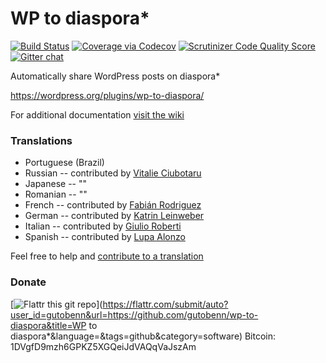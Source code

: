 WP to diaspora*
=====================
[![Build Status](https://travis-ci.org/gutobenn/wp-to-diaspora.svg?branch=master)](https://travis-ci.org/gutobenn/wp-to-diaspora)
[![Coverage via Codecov](https://codecov.io/github/gutobenn/wp-to-diaspora/coverage.svg?branch=master)](https://codecov.io/github/gutobenn/wp-to-diaspora?branch=master)
[![Scrutinizer Code Quality Score](https://scrutinizer-ci.com/g/gutobenn/wp-to-diaspora/badges/quality-score.png?b=master)](https://scrutinizer-ci.com/g/gutobenn/wp-to-diaspora)
[![Gitter chat](https://badges.gitter.im/gitterHQ/gitter.png)](https://gitter.im/gutobenn/wp-to-diaspora)

Automatically share WordPress posts on diaspora*

https://wordpress.org/plugins/wp-to-diaspora/

For additional documentation [visit the wiki](https://github.com/gutobenn/wp-to-diaspora/wiki)

### Translations
- Portuguese (Brazil)
- Russian -- contributed by [Vitalie Ciubotaru](http://ciubotaru.tk)
- Japanese -- ""
- Romanian -- ""
- French -- contributed by [Fabián Rodriguez](http://fabianrodriguez.com)
- German -- contributed by [Katrin Leinweber](http://www.konscience.de)
- Italian -- contributed by [Giulio Roberti](http://www.viroproject.com)
- Spanish -- contributed by [Lupa Alonzo](http://lupa18.org)

Feel free to help and [contribute to a translation](https://poeditor.com/join/project?hash=c085b3654a5e04c69ec942e0f136716a)

### Donate
[![Flattr this git repo](https://api.flattr.com/button/flattr-badge-large.png)](https://flattr.com/submit/auto?user_id=gutobenn&url=https://github.com/gutobenn/wp-to-diaspora&title=WP to diaspora*&language=&tags=github&category=software)
Bitcoin: 1DVgfD9mzh6GPKZ5XGQeiJdVAQqVaJszAm
